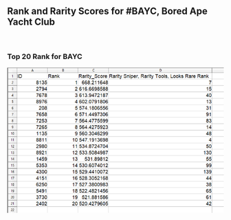 ## Rank and Rarity Scores for #BAYC, Bored Ape Yacht Club

<br />

### Top 20 Rank for BAYC

![ Top 20 Rank for BAYC](top20-bayc-compare-rank-with-looks-rare-etc.png)
